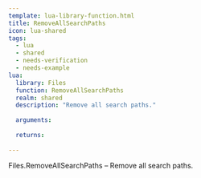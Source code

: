 ```yaml
---
template: lua-library-function.html
title: RemoveAllSearchPaths
icon: lua-shared
tags:
  - lua
  - shared
  - needs-verification
  - needs-example
lua:
  library: Files
  function: RemoveAllSearchPaths
  realm: shared
  description: "Remove all search paths."
  
  arguments:
  
  returns:
    
---
```


<div class="lua__search__keywords">
Files.RemoveAllSearchPaths &#x2013; Remove all search paths.
</div>
